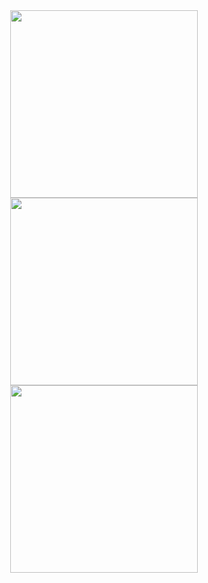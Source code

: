 <div align="center">
  
<img src="https://github.com/malkotohuski/World-of-Rust-App/assets/115570079/d767d41d-142b-477a-ad09-9e8615de1367" width="300"> 
  
<img src="https://github.com/malkotohuski/World-of-Rust-App/assets/115570079/00adf26c-62ac-48aa-9aa2-8ccd4d2e0efc" width="300"> 

<img src="https://github.com/malkotohuski/World-of-Rust-App/assets/115570079/f2d33a81-cc12-4278-bfa3-d132041dfd62" width="300"> 
</div>
